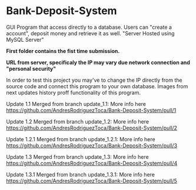 # Bank-Deposit-System
GUI Program that access directly to a database. Users can "create a account", deposit money and retrieve it as well. "Server Hosted using MySQL Server"

**First folder contains the fist time submission.**

**URL from server, specificaly the IP may vary due network connection and "personal security"**

In order to test this project you may've to change the IP directly from the source code and connect this program to your own database. Images from next updates history proff functionality of this program.

Update 1.1 Merged from branch update_1.1:
More info here https://github.com/AndresRodriguezToca/Bank-Deposit-System/pull/1

Update 1.2 Merged from branch update_1.2:
More info here https://github.com/AndresRodriguezToca/Bank-Deposit-System/pull/2

Update 1.2.1 Merged from branch update_1.2.1:
More info here https://github.com/AndresRodriguezToca/Bank-Deposit-System/pull/3

Update 1.3 Merged from branch update_1.3:
More info here https://github.com/AndresRodriguezToca/Bank-Deposit-System/pull/4

Update 1.3.1 Merged from branch update_1.3.1:
More info here https://github.com/AndresRodriguezToca/Bank-Deposit-System/pull/5
